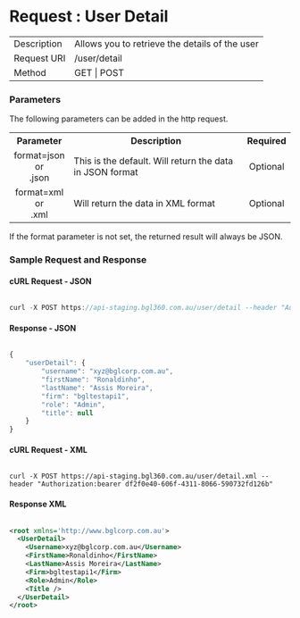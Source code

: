 # Request : User Detail

<table>
    <tr>
        <td>Description</td>
        <td>Allows you to retrieve the details of the user</td>
    </tr>
    <tr>
        <td>Request URI</td>
        <td>/user/detail</td>
    </tr>
    <tr>
        <td>Method</td>
        <td>GET | POST</td>
    </tr>
</table>

### Parameters

The following parameters can be added in the http request.

<table>
    <tr>
        <th>Parameter</th>
        <th>Description</th>
        <th>Required</th>
    </tr>
    <tr>
        <td align="center">format=json <br> or <br> .json</td>
        <td>This is the default. Will return the data in JSON format</td>
        <td  align="center">Optional</td>
    </tr>
    <tr>
        <td align="center">format=xml  <br> or <br> .xml</td>
        <td>Will return the data in XML format</td>
        <td  align="center">Optional</td>
    </tr>
<table>

If the format parameter is not set, the returned result will always be JSON.

### Sample Request and Response

#### cURL Request - JSON

```javascript

curl -X POST https://api-staging.bgl360.com.au/user/detail --header "Authorization:bearer df2f0e40-606f-4311-8066-590732fd126b"

```

#### Response - JSON

```javascript

{
	"userDetail": {
		"username": "xyz@bglcorp.com.au",
		"firstName": "Ronaldinho",
		"lastName": "Assis Moreira",
		"firm": "bgltestapi1",
		"role": "Admin",
		"title": null
	}
}

```

#### cURL Request - XML

```

curl -X POST https://api-staging.bgl360.com.au/user/detail.xml --header "Authorization:bearer df2f0e40-606f-4311-8066-590732fd126b"

```

#### Response XML

```xml

<root xmlns='http://www.bglcorp.com.au'>
  <UserDetail>
    <Username>xyz@bglcorp.com.au</Username>
    <FirstName>Ronaldinho</FirstName>
    <LastName>Assis Moreira</LastName>
    <Firm>bgltestapi1</Firm>
    <Role>Admin</Role>
    <Title />
  </UserDetail>
</root>

```
